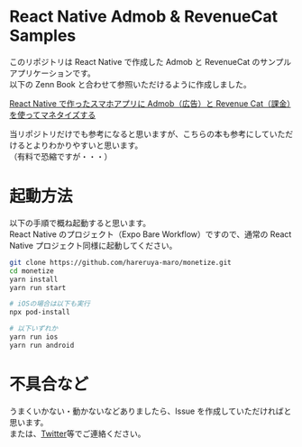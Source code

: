 # React Native Admob & RevenueCat Samples

このリポジトリは React Native で作成した Admob と RevenueCat のサンプルアプリケーションです。<br/>
以下の Zenn Book と合わせて参照いただけるように作成しました。

[React Native で作ったスマホアプリに Admob（広告）と Revenue Cat（課金）を使ってマネタイズする](https://zenn.dev/hal1986/books/react-native-monetize)

当リポジトリだけでも参考になると思いますが、こちらの本も参考にしていただけるとよりわかりやすいと思います。<br/>
（有料で恐縮ですが・・・）

# 起動方法

以下の手順で概ね起動すると思います。<br/>
React Native のプロジェクト（Expo Bare Workflow）ですので、通常の React Native プロジェクト同様に起動してください。

```sh
git clone https://github.com/hareruya-maro/monetize.git
cd monetize
yarn install
yarn run start

# iOSの場合は以下も実行
npx pod-install

# 以下いずれか
yarn run ios
yarn run android
```

# 不具合など

うまくいかない・動かないなどありましたら、Issue を作成していただければと思います。<br/>
または、[Twitter](https://twitter.com/HAL1986____)等でご連絡ください。
